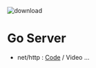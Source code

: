 ![download](https://user-images.githubusercontent.com/56661529/107155201-64265780-69ba-11eb-8a69-b133ff39ec73.png)


# Go Server

- net/http : [Code](https://github.com/doyle-flutter/basicGo/tree/main/goServer) / Video ...

